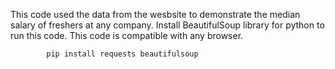 This code used the data from the wesbsite to demonstrate the median salary of freshers at any company. Install BeautifulSoup library for python to run this code. This code is compatible with any browser. 

            pip install requests beautifulsoup

